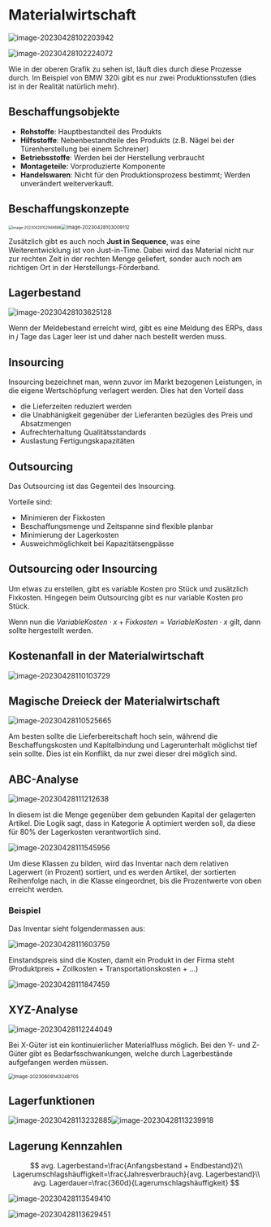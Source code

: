 # Materialwirtschaft

![image-20230428102203942](res/Materialwirtschaft/image-20230428102203942.png)

![image-20230428102224072](res/Materialwirtschaft/image-20230428102224072.png)

Wie in der oberen Grafik zu sehen ist, läuft dies durch diese Prozesse durch. Im Beispiel von BMW 320i gibt es nur zwei Produktionsstufen (dies ist in der Realität natürlich mehr).

## Beschaffungsobjekte

* **Rohstoffe**: Hauptbestandteil des Produkts
* **Hilfsstoffe**: Nebenbestandteile des Produkts (z.B. Nägel bei der Türenherstellung bei einem Schreiner)
* **Betriebsstoffe**: Werden bei der Herstellung verbraucht
* **Montageteile**: Vorproduzierte Komponente
* **Handelswaren**: Nicht für den Produktionsprozess bestimmt; Werden unverändert weiterverkauft.

## Beschaffungskonzepte

<img src="res/Materialwirtschaft/image-20230428102948686.png" alt="image-20230428102948686" style="zoom:50%;" /><img src="res/Materialwirtschaft/image-20230428103009112.png" alt="image-20230428103009112" style="zoom: 67%;" />

Zusätzlich gibt es auch noch **Just in Sequence**, was eine Weiterentwicklung ist von Just-in-Time. Dabei wird das Material nicht nur zur rechten Zeit in der rechten Menge geliefert, sonder auch noch am richtigen Ort in der Herstellungs-Förderband.

## Lagerbestand

![image-20230428103625128](res/Materialwirtschaft/image-20230428103625128.png)

Wenn der Meldebestand erreicht wird, gibt es eine Meldung des ERPs, dass in $j$ Tage das Lager leer ist und daher nach bestellt werden muss. 

## Insourcing

Insourcing bezeichnet man, wenn zuvor im Markt bezogenen Leistungen,  in die eigene Wertschöpfung verlagert werden. Dies hat den Vorteil dass

* die Lieferzeiten reduziert werden
* die Unabhänigkeit gegenüber der Lieferanten bezügles des Preis und Absatzmengen
* Aufrechterhaltung Qualitätsstandards
* Auslastung Fertigungskapazitäten

## Outsourcing

Das Outsourcing ist das Gegenteil des Insourcing.

Vorteile sind:

* Minimieren der Fixkosten
* Beschaffungsmenge und Zeitspanne sind flexible planbar
* Minimierung der Lagerkosten
* Ausweichmöglichkeit bei Kapazitätsengpässe

## Outsourcing oder Insourcing

Um etwas zu erstellen, gibt es variable Kosten pro Stück und zusätzlich Fixkosten. Hingegen beim Outsourcing gibt es nur variable Kosten pro Stück. 

Wenn nun die $VariableKosten\cdot x + Fixkosten = VariableKosten \cdot x$ gilt, dann sollte hergestellt werden.

## Kostenanfall in der Materialwirtschaft

![image-20230428110103729](res/Materialwirtschaft/image-20230428110103729.png)

## Magische Dreieck der Materialwirtschaft

![image-20230428110525665](res/Materialwirtschaft/image-20230428110526273.png)

Am besten sollte die Lieferbereitschaft hoch sein, während die Beschaffungskosten und Kapitalbindung und Lagerunterhalt möglichst tief sein sollte. Dies ist ein Konflikt, da nur zwei dieser drei möglich sind.

## ABC-Analyse

![image-20230428111212638](res/Materialwirtschaft/image-20230428111212638.png)

In diesem ist die Menge gegenüber dem gebunden Kapital der gelagerten Artikel. Die Logik sagt, dass in Kategorie A optimiert werden soll, da diese für 80% der Lagerkosten verantwortlich sind.

![image-20230428111545956](res/Materialwirtschaft/image-20230428111545956.png)

Um diese Klassen zu bilden, wird das Inventar nach dem relativen Lagerwert (in Prozent) sortiert, und es werden Artikel, der sortierten Reihenfolge nach, in die Klasse eingeordnet, bis die Prozentwerte von oben erreicht werden.

### Beispiel

Das Inventar sieht folgendermassen aus:

![image-20230428111603759](res/Materialwirtschaft/image-20230428111603759.png)

Einstandspreis sind die Kosten, damit ein Produkt in der Firma steht (Produktpreis + Zollkosten + Transportationskosten + ...)

![image-20230428111847459](res/Materialwirtschaft/image-20230428111847459.png)

## XYZ-Analyse

![image-20230428112244049](res/Materialwirtschaft/image-20230428112244049.png)

Bei X-Güter ist ein kontinuierlicher Materialfluss möglich. Bei den Y- und Z-Güter gibt es Bedarfsschwankungen, welche durch Lagerbestände aufgefangen werden müssen.

<img src="res/Materialwirtschaft/image-20230609143248705.png" alt="image-20230609143248705" style="zoom:67%;" />

## Lagerfunktionen

![image-20230428113232885](res/Materialwirtschaft/image-20230428113232885.png)![image-20230428113239918](res/Materialwirtschaft/image-20230428113239918.png)

## Lagerung Kennzahlen

$$
avg. Lagerbestand=\frac{Anfangsbestand + Endbestand}2\\
Lagerumschlagshäuffigkeit=\frac{Jahresverbrauch}{avg. Lagerbestand}\\
avg. Lagerdauer=\frac{360d}{Lagerumschlagshäuffigkeit}
$$

![image-20230428113549410](res/Materialwirtschaft/image-20230428113549410.png)

![image-20230428113629451](res/Materialwirtschaft/image-20230428113629451.png)
